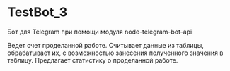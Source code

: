 # TestBot_3
Бот для Telegram при помощи модуля node-telegram-bot-api

Ведет счет проделанной работе. Считывает данные из таблицы, обрабатывает их, с возможностью занесения полученного значения в таблицу. 
Предлагает статистику о проделанной работе. 
